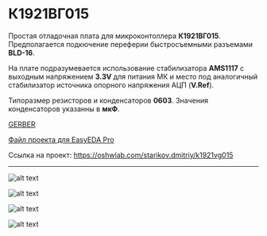 # К1921ВГ015

Простая отладочная плата для микроконтоллера **К1921ВГ015**. 
Предполагается подкючение переферии быстросъемными разъемами **BLD-16**.  

На плате подразумевается использование стабилизатора **AMS1117** с выходным напряжением **3.3V** для питания МК и место под аналогичный стабилизатор источника опорного напряжения АЦП (**V.Ref**).

Типоразмер резисторов и конденсаторов **0603**. Значения конденсаторов указанны в **мкФ**.



[GERBER](https://github.com/HeartBIeed/K1921VG015/blob/main/Src/Gerber.zip)

[Файл проекта для EasyEDA Pro](https://github.com/HeartBIeed/KP1921VG015/blob/main/Src/K1921VG015.epro)

Ссылка на проект:
https://oshwlab.com/starikov.dmitriy/k1921vg015
____________

![alt text](https://github.com/HeartBIeed/K1921VG015/blob/main/Img/top2.png)

![alt text](https://github.com/HeartBIeed/K1921VG015/blob/main/Img/top.png)

![alt text](https://github.com/HeartBIeed/K1921VG015/blob/main/Img/bottom.png)

![alt text](https://github.com/HeartBIeed/K1921VG015/blob/main/Img/editor.PNG)


